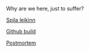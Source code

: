 Why are we here, just to suffer?

[Spila leikinn](/landdownunder)

[Github build](https://github.com/Zepeacedust/Leikforr-2-1/releases)

[Postmortem](/PostMortem.md)
